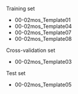 Training set
* 00-02mos_Template01
* 00-02mos_Template04
* 00-02mos_Template07
* 00-02mos_Template08

Cross-validation set
* 00-02mos_Template03

Test set
* 00-02mos_Template05
